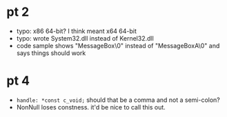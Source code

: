 # pt 2

- typo: x86 64-bit? I think meant x64 64-bit
- typo: wrote System32.dll instead of Kernel32.dll
- code sample shows "MessageBox\0" instead of "MessageBoxA\0" and says things should work

# pt 4

- `handle: *const c_void;` should that be a comma and not a semi-colon?
- NonNull loses constness. it'd be nice to call this out.